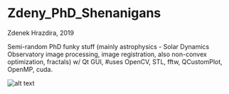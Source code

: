 # Zdeny_PhD_Shenanigans
Zdenek Hrazdira, 2019

Semi-random PhD funky stuff (mainly astrophysics - Solar Dynamics Observatory image processing, image registration, also non-convex optimization, fractals) w/ Qt GUI, #uses OpenCV, STL, fftw, QCustomPlot, OpenMP, cuda.

![alt text](https://raw.githubusercontent.com/zdenyhraz/Zdeny_PhD_Shenanigans/master/gui.PNG "Shenanigans GUI")
